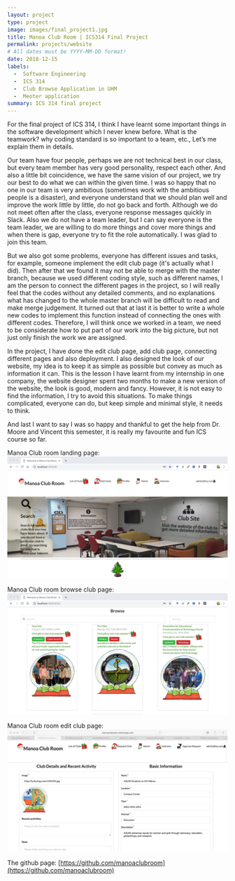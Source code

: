 ```yaml
---
layout: project
type: project
image: images/final_project1.jpg
title: Manoa Club Room | ICS314 Final Project
permalink: projects/website
# All dates must be YYYY-MM-DD format!
date: 2018-12-15
labels:
  -  Software Engineering
  -  ICS 314
  -  Club Browse Application in UHM
  -  Meoter application
summary: ICS 314 final project
---
```


For the final project of ICS 314, I think I have learnt some important things in the software development which I never knew before. What is the teamwork? why coding standard is so important to a team, etc., Let’s me explain them in details.

Our team have four people, perhaps we are not technical best in our class, but every team member has very good personality, respect each other.  And also a little bit coincidence, we have the same vision of our project, we try our best to do what we can within the given time. I was so happy that no one in our team is very ambitious (sometimes work with the ambitious people is a disaster), and everyone understand that we should plan well and improve the work little by little, do not go back and forth. Although we do not meet often after the class, everyone response messages quickly in Slack. Also we do not have a team leader, but I can say everyone is the team leader, we are willing to do more things and cover more things and when there is gap, everyone try to fit the role automatically. I was glad to join this team.

But we also got some problems, everyone has different issues and tasks, for example, someone implement the edit club page (it's actually what I did). Then after that we found it may not be able to merge with the master branch, because we used different coding style, such as different names, I am the person to connect the different pages in the project, so I will really feel that the codes without any detailed comments, and no explanations what has changed to the whole master branch will be difficult to read and make merge judgement. It turned out that at last it is better to write a whole new codes to implement this function instead of connecting the ones with different codes. Therefore, I will think once we worked in a team, we need to be considerate how to put part of our work into the big picture, but not just only finish the work we are assigned. 

In the project, I have done the edit club page, add club page, connecting different pages and also deployment.
I also designed the look of our website, my idea is to keep it as simple as possible but convey as much as information it can. This is the lesson I have learnt from my internship in one company, the website designer spent two months to make a new version of the website, the look is good, modern and fancy. However, it is not easy to find the information, I try to avoid this situations. To make things complicated, everyone can do, but keep simple and minimal style, it needs to think.

And last I want to say I was so happy and thankful to get the help from Dr. Moore and Vincent this semester, it is really my favourite and fun ICS course so far. 

Manoa Club room landing page:
<img class="ui image" src="../images/final_project1.jpg">

Manoa Club room browse club page:
<img class="ui image" src="../images/final_project2.jpg">

Manoa Club room edit club page:
<img class="ui image" src="../images/final_project3.jpg">


The github page: 
[https://github.com/manoaclubroom](https://github.com/manoaclubroom)
